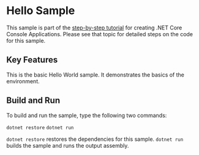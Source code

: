 Hello Sample
================

This sample is part of the [step-by-step tutorial](https://docs.microsoft.com/dotnet/articles/core/preview3/tutorials/using-with-xplat-cli-msbuild)
for creating .NET Core Console Applications. Please see that topic for detailed steps on the code
for this sample.

Key Features
------------

This is the basic Hello World sample. It demonstrates the basics of the environment.

Build and Run
-------------

To build and run the sample, type the following two commands:

`dotnet restore`
`dotnet run`

`dotnet restore` restores the dependencies for this sample.
`dotnet run` builds the sample and runs the output assembly.